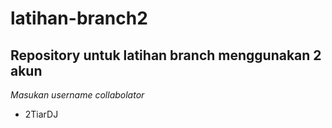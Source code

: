 # latihan-branch2
Repository untuk latihan branch menggunakan 2 akun
--
*Masukan username collabolator*
- 2TiarDJ
